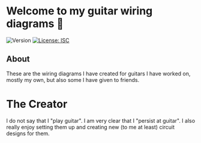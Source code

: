 # Welcome to my guitar wiring diagrams 👋

![Version](https://img.shields.io/badge/version-1.0.0-blue.svg?cacheSeconds=2592000)
[![License: ISC](https://img.shields.io/badge/License-ISC-yellow.svg)](#)


## About

These are the wiring diagrams I have created for guitars I have worked on, mostly my own, but also some I have given to friends.

# The Creator

I do not say that I "play guitar". I am very clear that I "persist at guitar". I also really enjoy setting them up and creating new (to me at least)
circuit designs for them.